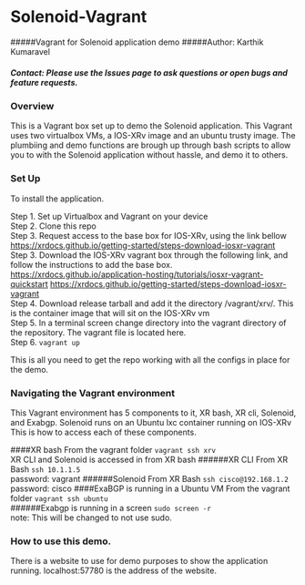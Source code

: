 # Solenoid-Vagrant
#####Vagrant for Solenoid application demo
#####Author: Karthik Kumaravel
##### Contact: Please use the Issues page to ask questions or open bugs and feature requests.

### Overview
This is a Vagrant box set up to demo the Solenoid application. This Vagrant uses two virtualbox VMs, a IOS-XRv image and an ubuntu trusty image. The plumbiing and demo functions are brough up through bash scripts to allow you to with the Solenoid application without hassle, and demo it to others.

### Set Up

To install the application.

Step 1. Set up Virtualbox and Vagrant on your device <br />
Step 2. Clone this repo <br />
Step 3. Request access to the base box for IOS-XRv, using the link bellow<br />
https://xrdocs.github.io/getting-started/steps-download-iosxr-vagrant <br />
Step 3. Download the IOS-XRv vagrant box through the following link, and follow the instructions to add the base box.<br />
https://xrdocs.github.io/application-hosting/tutorials/iosxr-vagrant-quickstart
https://xrdocs.github.io/getting-started/steps-download-iosxr-vagrant <br />
Step 4. Download release tarball and add it the directory /vagrant/xrv/. This is the container image that will sit on the IOS-XRv vm<br />
Step 5. In a terminal screen change directory into the vagrant directory of the repository. The vagrant file is located here.<br />
Step 6. ```vagrant up``` <br />

This is all you need to get the repo working with all the configs in place for the demo.

### Navigating the Vagrant environment

This Vagrant environment has 5 components to it, XR bash, XR cli, Solenoid, and Exabgp. Solenoid runs on an Ubuntu lxc container running on IOS-XRv<br />
This is how to access each of these components.

####XR bash
From the vagrant folder
```vagrant ssh xrv``` <br />
XR CLI and Solenoid is accessed in from XR bash
######XR CLI
From XR Bash
```ssh 10.1.1.5``` <br />
password: vagrant
######Solenoid
From XR Bash
```ssh cisco@192.168.1.2``` <br />
password: cisco
####ExaBGP is running in a Ubuntu VM
From the vagrant folder
```vagrant ssh ubuntu``` <br />
######Exabgp is running in a screen
```sudo screen -r``` <br />
note: This will be changed to not use sudo.

### How to use this demo.
There is a website to use for demo purposes to show the application running. localhost:57780 is the address of the website.

